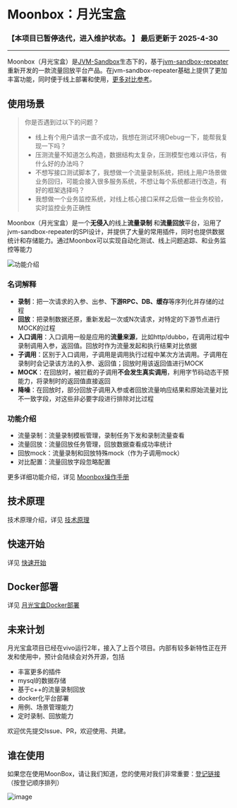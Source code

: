 # **Moonbox：月光宝盒**


### 【本项目已暂停迭代，进入维护状态。 】 最后更新于 2025-4-30 

----

Moonbox（月光宝盒）是[JVM-Sandbox](https://github.com/alibaba/jvm-sandbox-repeater)生态下的，基于[jvm-sandbox-repeater](https://github.com/alibaba/jvm-sandbox-repeater)重新开发的一款流量回放平台产品。在jvm-sandbox-repeater基础上提供了更加丰富功能，同时便于线上部署和使用，[更多对比参考](./docs/repeater-diff.md)。

## 使用场景

> 你是否遇到过以下的问题？
>
> - 线上有个用户请求一直不成功，我想在测试环境Debug一下，能帮我复现一下吗？
> - 压测流量不知道怎么构造，数据结构太复杂，压测模型也难以评估，有什么好的办法吗？
> - 不想写接口测试脚本了，我想做一个流量录制系统，把线上用户场景做业务回归，可能会接入很多服务系统，不想让每个系统都进行改造，有好的框架选择吗？
> - 我想做一个业务监控系统，对线上核心接口采样之后做一些业务校验，实时监控业务正确性



Moonbox（月光宝盒）是一个**无侵入**的线上**流量录制** 和**流量回放**平台，沿用了jvm-sandbox-repeater的SPI设计，并提供了大量的常用插件，同时也提供数据统计和存储能力。通过Moonbox可以实现自动化测试、线上问题追踪、和业务监控等能力

![功能介绍](./docs/images/introduce.png)



###  名词解释

- **录制**：把一次请求的入参、出参、**下游RPC、DB、缓存**等序列化并存储的过程
- **回放**：把录制数据还原，重新发起一次或N次请求，对特定的下游节点进行MOCK的过程
- **入口调用**：入口调用一般是应用的**流量来源**，比如http/dubbo，在调用过程中录制调用入参，返回值。回放时作为流量发起和执行结果对比依据
- **子调用**：区别于入口调用，子调用是调用执行过程中某次方法调用。子调用在录制时会记录该方法的入参、返回值；回放时用该返回值进行MOCK
- **MOCK**：在回放时，被拦截的子调用**不会发生真实调用**，利用字节码动态干预能力，将录制时的返回值直接返回
- **降噪**：在回放时，部分回放子调用入参或者回放流量响应结果和原始流量对比不一致字段，对这些非必要字段进行排除对比过程

### 功能介绍

- 流量录制：流量录制模板管理，录制任务下发和录制流量查看
- 流量回放：流量回放任务管理，回放数据查看成功率统计
- 回放mock：流量录制和回放特殊mock（作为子调用mock）
- 对比配置：流量回放字段忽略配置

更多详细功能介绍，详见 [Moonbox操作手册](./docs/user-guide.md)

## 技术原理
技术原理介绍，详见 [技术原理](./docs/project-design.md)

## 快速开始
详见 [快速开始](./docs/quick-start.md)

## Docker部署
详见 [月光宝盒Docker部署](./docs/月光宝盒Docker部署手册.md)

## 未来计划

月光宝盒项目已经在vivo运行2年，接入了上百个项目。内部有较多新特性正在开发和使用中，预计会陆续会对外开源，包括

- 丰富更多的插件
- mysql的数据存储
- 基于c++的流量录制回放
- docker化平台部署
- 用例、场景管理能力
- 定时录制、回放能力


欢迎优先提交Issue、PR，欢迎使用、共建。

## 谁在使用
如果您在使用MoonBox，请让我们知道，您的使用对我们非常重要：[登记链接](https://github.com/vivo/MoonBox/issues/9) （按登记顺序排列）

![image](https://user-images.githubusercontent.com/25222084/219582563-15b50fc0-392c-46fd-8ef7-879798fd9620.png)
